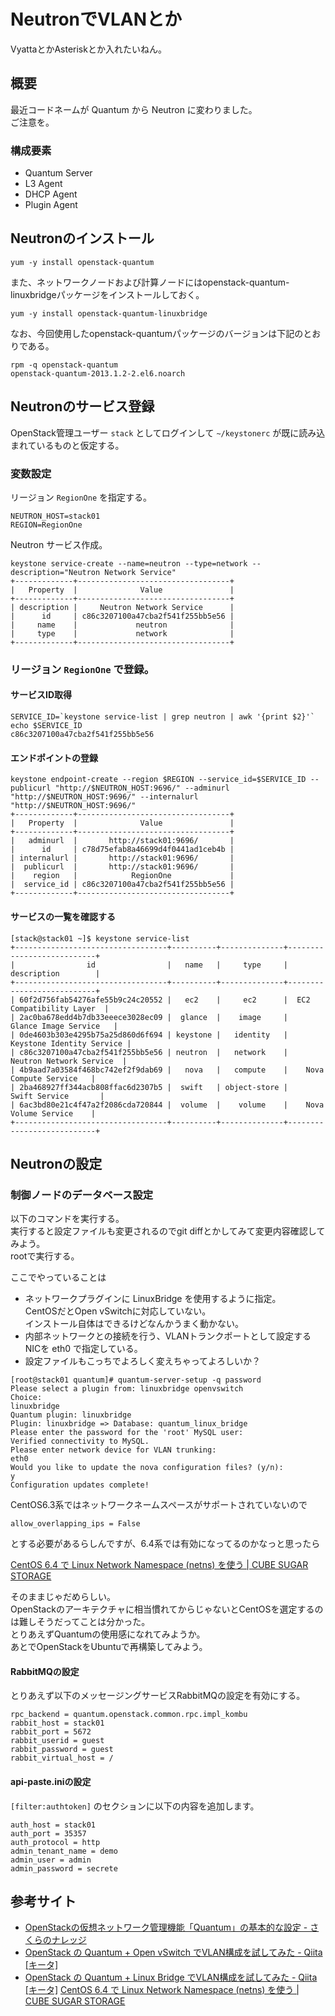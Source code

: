 # NeutronでVLANとか

VyattaとかAsteriskとか入れたいねん。

## 概要

最近コードネームが Quantum から Neutron に変わりました。  
ご注意を。

### 構成要素

- Quantum Server
- L3 Agent
- DHCP Agent
- Plugin Agent

## Neutronのインストール

```
yum -y install openstack-quantum
```

また、ネットワークノードおよび計算ノードにはopenstack-quantum-linuxbridgeパッケージをインストールしておく。

```
yum -y install openstack-quantum-linuxbridge
```

なお、今回使用したopenstack-quantumパッケージのバージョンは下記のとおりである。

```
rpm -q openstack-quantum
openstack-quantum-2013.1.2-2.el6.noarch
```

## Neutronのサービス登録

OpenStack管理ユーザー `stack` としてログインして `~/keystonerc` が既に読み込まれているものと仮定する。

### 変数設定

リージョン `RegionOne` を指定する。

```
NEUTRON_HOST=stack01
REGION=RegionOne
```

Neutron サービス作成。

```
keystone service-create --name=neutron --type=network --description="Neutron Network Service"
+-------------+----------------------------------+
|   Property  |              Value               |
+-------------+----------------------------------+
| description |     Neutron Network Service      |
|      id     | c86c3207100a47cba2f541f255bb5e56 |
|     name    |             neutron              |
|     type    |             network              |
+-------------+----------------------------------+
```

### リージョン `RegionOne` で登録。

#### サービスID取得

```
SERVICE_ID=`keystone service-list | grep neutron | awk '{print $2}'`
echo $SERVICE_ID
c86c3207100a47cba2f541f255bb5e56
```

#### エンドポイントの登録

```
keystone endpoint-create --region $REGION --service_id=$SERVICE_ID --publicurl "http://$NEUTRON_HOST:9696/" --adminurl "http://$NEUTRON_HOST:9696/" --internalurl "http://$NEUTRON_HOST:9696/"
+-------------+----------------------------------+
|   Property  |              Value               |
+-------------+----------------------------------+
|   adminurl  |       http://stack01:9696/       |
|      id     | c78d75efab8a46699d4f0441ad1ceb4b |
| internalurl |       http://stack01:9696/       |
|  publicurl  |       http://stack01:9696/       |
|    region   |            RegionOne             |
|  service_id | c86c3207100a47cba2f541f255bb5e56 |
+-------------+----------------------------------+
```

#### サービスの一覧を確認する

```
[stack@stack01 ~]$ keystone service-list
+----------------------------------+----------+--------------+---------------------------+
|                id                |   name   |     type     |        description        |
+----------------------------------+----------+--------------+---------------------------+
| 60f2d756fab54276afe55b9c24c20552 |   ec2    |     ec2      |  EC2 Compatibility Layer  |
| 2ac0ba678edd4b7db33eeece3028ec09 |  glance  |    image     |    Glance Image Service   |
| 0de4603b303e4295b75a25d860d6f694 | keystone |   identity   | Keystone Identity Service |
| c86c3207100a47cba2f541f255bb5e56 | neutron  |   network    |  Neutron Network Service  |
| 4b9aad7a03584f468bc742ef2f9dab69 |   nova   |   compute    |    Nova Compute Service   |
| 2ba468927ff344acb808ffac6d2307b5 |  swift   | object-store |       Swift Service       |
| 6ac3bd80e21c4f47a2f2086cda720844 |  volume  |    volume    |    Nova Volume Service    |
+----------------------------------+----------+--------------+---------------------------+
```

## Neutronの設定

### 制御ノードのデータベース設定

以下のコマンドを実行する。  
実行すると設定ファイルも変更されるのでgit diffとかしてみて変更内容確認してみよう。  
rootで実行する。

ここでやっていることは

- ネットワークプラグインに LinuxBridge を使用するように指定。  
CentOSだとOpen vSwitchに対応していない。  
インストール自体はできるけどなんかうまく動かない。
- 内部ネットワークとの接続を行う、VLANトランクポートとして設定するNICを eth0 で指定している。
- 設定ファイルもこっちでよろしく変えちゃってよろしいか？

```
[root@stack01 quantum]# quantum-server-setup -q password
Please select a plugin from: linuxbridge openvswitch
Choice:
linuxbridge
Quantum plugin: linuxbridge
Plugin: linuxbridge => Database: quantum_linux_bridge
Please enter the password for the 'root' MySQL user: 
Verified connectivity to MySQL.
Please enter network device for VLAN trunking:
eth0
Would you like to update the nova configuration files? (y/n): 
y
Configuration updates complete!
```

CentOS6.3系ではネットワークネームスペースがサポートされていないので

```
allow_overlapping_ips = False
```

とする必要があるらしんですが、6.4系では有効になってるのかなっと思ったら

[CentOS 6.4 で Linux Network Namespace (netns) を使う | CUBE SUGAR STORAGE](http://momijiame.tumblr.com/post/57789158893/centos-6-4-linux-network-namespace-netns)

そのままじゃだめらしい。  
OpenStackのアーキテクチャに相当慣れてからじゃないとCentOSを選定するのは難しそうだってことは分かった。  
とりあえずQuantumの使用感になれてみようか。  
あとでOpenStackをUbuntuで再構築してみよう。

#### RabbitMQの設定

とりあえず以下のメッセージングサービスRabbitMQの設定を有効にする。

```
rpc_backend = quantum.openstack.common.rpc.impl_kombu
rabbit_host = stack01
rabbit_port = 5672
rabbit_userid = guest
rabbit_password = guest
rabbit_virtual_host = /
```

#### api-paste.iniの設定

`[filter:authtoken]` のセクションに以下の内容を追加します。

```
auth_host = stack01
auth_port = 35357
auth_protocol = http
admin_tenant_name = demo
admin_user = admin
admin_password = secrete
```


## 参考サイト

- [OpenStackの仮想ネットワーク管理機能「Quantum」の基本的な設定 - さくらのナレッジ](http://knowledge.sakura.ad.jp/tech/195/)
- [OpenStack の Quantum + Open vSwitch でVLAN構成を試してみた - Qiita [キータ]](http://qiita.com/m_doi/items/f561894a1f83de40e7dd)
- [OpenStack の Quantum + Linux Bridge でVLAN構成を試してみた - Qiita [キータ]](http://qiita.com/m_doi/items/f3439b78a02b20f1f4a0)
[CentOS 6.4 で Linux Network Namespace (netns) を使う | CUBE SUGAR STORAGE](http://momijiame.tumblr.com/post/57789158893/centos-6-4-linux-network-namespace-netns)
